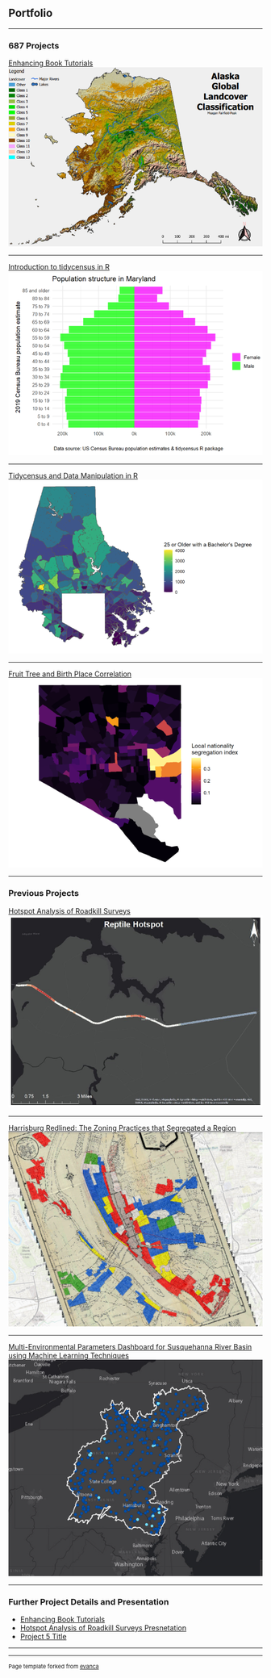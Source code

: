 ## Portfolio

---

### 687 Projects 

[Enhancing Book Tutorials](/lab1/project_lab1_desc.md)
<img src="lab1/Alaska_map.png?raw=true"/>

---
[Introduction to tidycensus in R](lab2/intro_tidycensus.pdf)
<img src="lab2/md_pyramid.png?raw=true"/>

---
[Tidycensus and Data Manipulation in R](lab3/lab3_5-7_patchwork_fairfieldpeak.pdf)
<img src="lab3/balt_county_bachelors.png?raw=true"/>

---
[Fruit Tree and Birth Place Correlation](lab4/FruitTrees_BirthPlace.pdf)
<img src="lab4/seg_index.png?raw=true"/>

---

### Previous Projects 

[Hotspot Analysis of Roadkill Surveys](previous_work/roadkill/project_summ.md)
<img src="previous_work/roadkill/reptile hotspot.jpg?raw=true"/>

---
[Harrisburg Redlined: The Zoning Practices that Segregated a Region](previous_work/redlining/project_summ.md)
<img src="previous_work/redlining/redlining_map.png?raw=true"/>

---
[Multi-Environmental Parameters Dashboard for Susquehanna River Basin using Machine Learning Techniques](previous_work/SRBC/project_summary.md)
<img src="previous_work/SRBC/SRCB_map.png?raw=true"/>

---

### Further Project Details and Presentation

- [Enhancing Book Tutorials](lab1/Lab1_fairfieldpeak.pdf)
- [Hotspot Analysis of Roadkill Surveys Presnetation](previous_work/roadkill/raodkill_presentation.pdf)
- [Project 5 Title](http://example.com/)

---




---
<p style="font-size:11px">Page template forked from <a href="https://github.com/evanca/quick-portfolio">evanca</a></p>
<!-- Remove above link if you don't want to attibute -->
